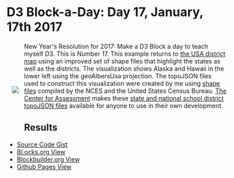 # D3 Block-a-Day: Day 17, January, 17th 2017

<a href="https://dbetebenner.github.io/D3_01172017/"><img src="https://gist.githubusercontent.com/dbetebenner/a9748d40ac9d5dcf2f65809d921819be/raw/a3454ebca827b3e22589891bbb38147074b39275/thumbnail.png" align="left" hspace="12" vspace="100"></a>

New Year's Resolution for 2017: Make a D3 Block a day to teach myself D3. This is Number 17. This example
returns to [the USA district map](https://github.com/dbetebenner/D3_01102017) using an improved set of shape
files that highlight the states as well as the districts. 
The visualization shows Alaska and Hawaii in the lower left using the geoAlbersUsa projection.
The topoJSON files used to construct this visualization were created by me using
[shape files](https://nces.ed.gov/programs/edge/geographicDistrictBoundary.aspx) compiled by the NCES and the United States Census Bureau.
[The Center for Assessment](https://github.com/CenterForAssessment) makes these
[state and national school district topoJSON files](https://github.com/CenterForAssessment/SGPspatialData) available
for anyone to use in their own development.

## Results

* [Source Code Gist](https://gist.github.com/dbetebenner/9dd181d0f2c43da94a1961fb18751b4a)
* [Bl.ocks.org View](http://bl.ocks.org/dbetebenner/9dd181d0f2c43da94a1961fb18751b4a)
* [Blockbuilder.org View](http://blockbuilder.org/dbetebenner/9dd181d0f2c43da94a1961fb18751b4a)
* [Github Pages View](https://dbetebenner.github.io/D3_01172017/)
